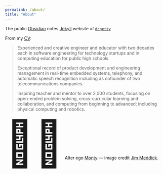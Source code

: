 ```yaml
---
permalink: /about/
title: "About"
---
```

The public [Obsidian](https://obsidian.md/) notes [Jekyll](https://jekyllrb.com/) website of [`dcpetty`](http://github.com/dcpetty/obsidian/)

From my [CV](https://dcpetty.github.io/cv/):
> Experienced and creative engineer and educator with two decades each in
software engineering for technology startups and in computing education 
for public high schools. 
>
> Exceptional record of product development and engineering management in 
real-time embedded systems, telephony, and automatic speech recognition 
including as cofounder of two telecommunications companies. 
>
> Inspiring teacher and mentor to over 2,000 students, focusing on open-ended 
problem solving, cross-curricular learning and collaboration, and computing 
from beginning to advanced; including physical computing and robotics.

<span style="font-size: 108pt;">&#x1F919;&#x1F3FB;</span> Alter ego <a href="https://www.gocomics.com/monty/">Monty</a> &mdash; image credit <a href="https://en.wikipedia.org/wiki/Jim_Meddick">Jim Meddick</a>.
